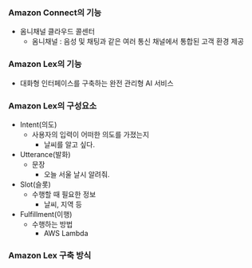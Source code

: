 ### Amazon Connect의 기능
- 옴니채널 클라우드 콜센터
  - 옴니채널 : 음성 및 채팅과 같은 여러 통신 채널에서 통합된 고객 환경 제공

### Amazon Lex의 기능
- 대화형 인터페이스를 구축하는 완전 관리형 AI 서비스

### Amazon Lex의 구성요소
- Intent(의도)
  - 사용자의 입력이 어떠한 의도를 가졌는지
    - 날씨를 알고 싶다.
- Utterance(발화)
  - 문장
    - 오늘 서울 날시 알려줘.
- Slot(슬롯)
  - 수행할 때 필요한 정보
    - 날씨, 지역 등
- Fulfillment(이행)
  - 수행하는 방법
    - AWS Lambda

### Amazon Lex 구축 방식






